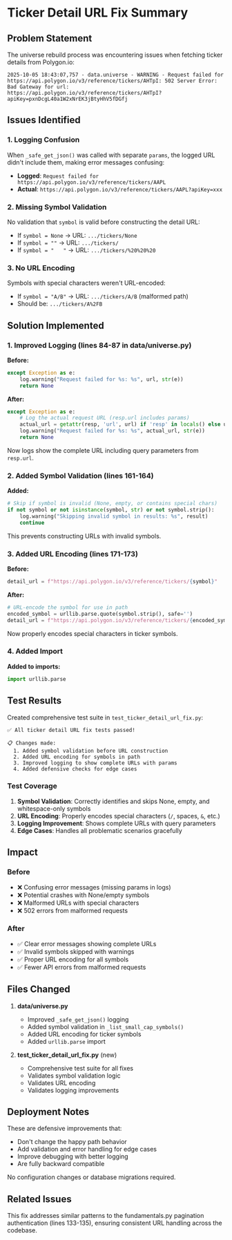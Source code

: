 # Ticker Detail URL Fix Summary

## Problem Statement

The universe rebuild process was encountering issues when fetching ticker details from Polygon.io:

```
2025-10-05 18:43:07,757 - data.universe - WARNING - Request failed for https://api.polygon.io/v3/reference/tickers/AHTpI: 502 Server Error: Bad Gateway for url: https://api.polygon.io/v3/reference/tickers/AHTpI?apiKey=pxnDcgL40a1W2xNrEK3jBtyHhV5fDGfj
```

## Issues Identified

### 1. Logging Confusion
When `_safe_get_json()` was called with separate `params`, the logged URL didn't include them, making error messages confusing:
- **Logged**: `Request failed for https://api.polygon.io/v3/reference/tickers/AAPL`
- **Actual**: `https://api.polygon.io/v3/reference/tickers/AAPL?apiKey=xxx`

### 2. Missing Symbol Validation
No validation that `symbol` is valid before constructing the detail URL:
- If `symbol = None` → URL: `.../tickers/None` 
- If `symbol = ""` → URL: `.../tickers/`
- If `symbol = "   "` → URL: `.../tickers/%20%20%20`

### 3. No URL Encoding
Symbols with special characters weren't URL-encoded:
- If `symbol = "A/B"` → URL: `.../tickers/A/B` (malformed path)
- Should be: `.../tickers/A%2FB`

## Solution Implemented

### 1. Improved Logging (lines 84-87 in data/universe.py)

**Before:**
```python
except Exception as e:
    log.warning("Request failed for %s: %s", url, str(e))
    return None
```

**After:**
```python
except Exception as e:
    # Log the actual request URL (resp.url includes params)
    actual_url = getattr(resp, 'url', url) if 'resp' in locals() else url
    log.warning("Request failed for %s: %s", actual_url, str(e))
    return None
```

Now logs show the complete URL including query parameters from `resp.url`.

### 2. Added Symbol Validation (lines 161-164)

**Added:**
```python
# Skip if symbol is invalid (None, empty, or contains special chars)
if not symbol or not isinstance(symbol, str) or not symbol.strip():
    log.warning("Skipping invalid symbol in results: %s", result)
    continue
```

This prevents constructing URLs with invalid symbols.

### 3. Added URL Encoding (lines 171-173)

**Before:**
```python
detail_url = f"https://api.polygon.io/v3/reference/tickers/{symbol}"
```

**After:**
```python
# URL-encode the symbol for use in path
encoded_symbol = urllib.parse.quote(symbol.strip(), safe='')
detail_url = f"https://api.polygon.io/v3/reference/tickers/{encoded_symbol}"
```

Now properly encodes special characters in ticker symbols.

### 4. Added Import

**Added to imports:**
```python
import urllib.parse
```

## Test Results

Created comprehensive test suite in `test_ticker_detail_url_fix.py`:

```
✅ All ticker detail URL fix tests passed!

📋 Changes made:
  1. Added symbol validation before URL construction
  2. Added URL encoding for symbols in path
  3. Improved logging to show complete URLs with params
  4. Added defensive checks for edge cases
```

### Test Coverage

1. **Symbol Validation**: Correctly identifies and skips None, empty, and whitespace-only symbols
2. **URL Encoding**: Properly encodes special characters (`/`, spaces, `&`, etc.)
3. **Logging Improvement**: Shows complete URLs with query parameters
4. **Edge Cases**: Handles all problematic scenarios gracefully

## Impact

### Before
- ❌ Confusing error messages (missing params in logs)
- ❌ Potential crashes with None/empty symbols
- ❌ Malformed URLs with special characters
- ❌ 502 errors from malformed requests

### After
- ✅ Clear error messages showing complete URLs
- ✅ Invalid symbols skipped with warnings
- ✅ Proper URL encoding for all symbols
- ✅ Fewer API errors from malformed requests

## Files Changed

1. **data/universe.py**
   - Improved `_safe_get_json()` logging
   - Added symbol validation in `_list_small_cap_symbols()`
   - Added URL encoding for ticker symbols
   - Added `urllib.parse` import

2. **test_ticker_detail_url_fix.py** (new)
   - Comprehensive test suite for all fixes
   - Validates symbol validation logic
   - Validates URL encoding
   - Validates logging improvements

## Deployment Notes

These are defensive improvements that:
- Don't change the happy path behavior
- Add validation and error handling for edge cases
- Improve debugging with better logging
- Are fully backward compatible

No configuration changes or database migrations required.

## Related Issues

This fix addresses similar patterns to the fundamentals.py pagination authentication (lines 133-135), ensuring consistent URL handling across the codebase.

